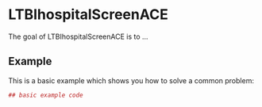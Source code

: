 # LTBIhospitalScreenACE

The goal of LTBIhospitalScreenACE is to ...

## Example

This is a basic example which shows you how to solve a common problem:

``` r
## basic example code
```
